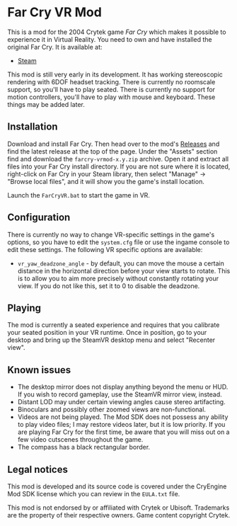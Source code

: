 # Far Cry VR Mod

This is a mod for the 2004 Crytek game *Far Cry* which makes it possible to experience it in Virtual Reality.
You need to own and have installed the original Far Cry. It is available at:
* [Steam](https://store.steampowered.com/app/13520/Far_Cry/)

This mod is still very early in its development. It has working stereoscopic rendering with 6DOF headset tracking.
There is currently no roomscale support, so you'll have to play seated.
There is currently no support for motion controllers, you'll have to play with  mouse and keyboard.
These things may be added later.

## Installation

Download and install Far Cry. Then head over to the mod's [Releases](https://github.com/fholger/farcry_vrmod/releases) and
find the latest release at the top of the page. Under the "Assets" section find and download the `farcry-vrmod-x.y.zip` archive.
Open it and extract all files into your Far Cry install directory. If you are not sure where it is located,
right-click on Far Cry in your Steam library, then select "Manage" -> "Browse local files", and it will show you the game's install location.

Launch the `FarCryVR.bat` to start the game in VR.

## Configuration

There is currently no way to change VR-specific settings in the game's options, so you have to edit the `system.cfg` file or use the ingame console to edit these settings.
The following VR specific options are available:

- `vr_yaw_deadzone_angle` - by default, you can move the mouse a certain distance in the horizontal direction before your view starts to rotate. This is to allow you to aim more precisely without constantly rotating your view. If you do not like this, set it to 0 to disable the deadzone.

## Playing

The mod is currently a seated experience and requires that you calibrate your seated position in your VR runtime. 
Once in position, go to your desktop and bring up the SteamVR desktop menu and select "Recenter view".

## Known issues

- The desktop mirror does not display anything beyond the menu or HUD. If you wish to record gameplay, use the SteamVR mirror view, instead.
- Distant LOD may under certain viewing angles cause stereo artifacting.
- Binoculars and possibly other zoomed views are non-functional.
- Videos are not being played. The Mod SDK does not possess any ability to play video files; I may restore videos later, but it is low priority. If you are playing Far Cry for the first time, be aware that you will miss out on a few video cutscenes throughout the game.
- The compass has a black rectangular border.

## Legal notices

This mod is developed and its source code is covered under the CryEngine Mod SDK license which you can review in the `EULA.txt` file.

This mod is not endorsed by or affiliated with Crytek or Ubisoft.  Trademarks are the property of their respective owners.  Game content copyright Crytek.
